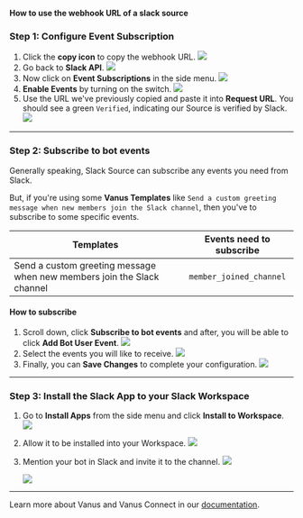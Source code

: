 **How to use the webhook URL of a slack source**

### Step 1: Configure Event Subscription
1. Click the **copy icon** to copy the webhook URL.
![](images/img_10.png)
2. Go back to **Slack API**.
![](images/img_5.png)
3. Now click on **Event Subscriptions** in the side menu.
![](images/img_6.png)
4. **Enable Events** by turning on the switch.
![](images/img_7.png)
5. Use the URL we've previously copied and paste it into **Request URL**. You should see a green `Verified`, indicating our Source is verified by Slack.
![](images/img_8.png)

---

### Step 2: Subscribe to bot events

Generally speaking, Slack Source can subscribe any events you need from Slack.

But, if you're using some **Vanus Templates** like `Send a custom greeting message when new members join the Slack channel`, then you've to subscribe to some specific events.

| Templates                                                              | Events need to subscribe |
|------------------------------------------------------------------------|:------------------------:|
| Send a custom greeting message when new members join the Slack channel | `member_joined_channel`  |

#### How to subscribe

1. Scroll down, click **Subscribe to bot events** and after, you will be able to click **Add Bot User Event**.
![](images/img_9.png)
2. Select the events you will like to receive.
![](images/member_joined.png)
3. Finally, you can **Save Changes** to complete your configuration.
![](images/save%20changes.png)

---

### Step 3: Install the Slack App to your Slack Workspace

1. Go to **Install Apps** from the side menu and click **Install to Workspace**.
   ![](images/img_13.png)
2. Allow it to be installed into your Workspace.
      ![](images/img_14.png)
3. Mention your bot in Slack and invite it to the channel.
   ![](images/add-to-channel.png)

   ![](images/message-sent.png)
---

Learn more about Vanus and Vanus Connect in our [documentation](https://docs.vanus.ai).
